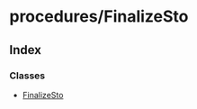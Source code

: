 # procedures/FinalizeSto

## Index

### Classes

* [FinalizeSto](../classes/_procedures_finalizesto_.finalizesto.md)

